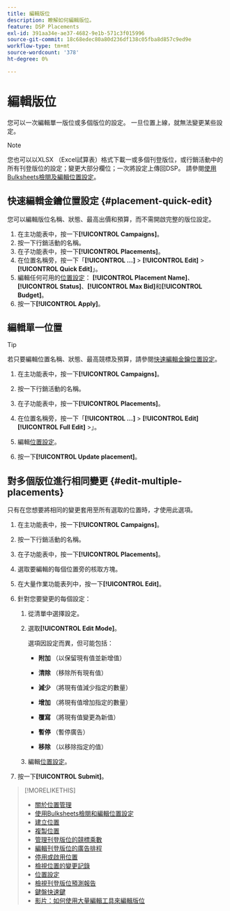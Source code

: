 ```yaml
---
title: 編輯版位
description: 瞭解如何編輯版位。
feature: DSP Placements
exl-id: 391aa34e-ae37-4682-9e1b-571c3f015996
source-git-commit: 18c68edec80a80d236df138c05fba8d857c9ed9e
workflow-type: tm+mt
source-wordcount: '378'
ht-degree: 0%

---
```


# 編輯版位

您可以一次編輯單一版位或多個版位的設定。 一旦位置上線，就無法變更某些設定。

<!-- Some placements don't have these options. Clarify which placement types aren't eligible -- is it PG placements, or all placements using private inventory? And anything else? -->

>[!NOTE]
>
>您也可以以XLSX （Excel試算表）格式下載一或多個刊登版位，或行銷活動中的所有刊登版位的設定；變更大部分欄位；一次將設定上傳回DSP。 請參閱[使用Bulksheets檢閱及編輯位置設定](placement-qa.md)。

## 快速編輯金鑰位置設定 {#placement-quick-edit}

您可以編輯版位名稱、狀態、最高出價和預算，而不需開啟完整的版位設定。

1. 在主功能表中，按一下&#x200B;**[!UICONTROL Campaigns]**。
1. 按一下行銷活動的名稱。
1. 在子功能表中，按一下&#x200B;**[!UICONTROL Placements]**。
1. 在位置名稱旁，按一下「**[!UICONTROL ...]** > **[!UICONTROL Edit]** > **[!UICONTROL Quick Edit]**」。
1. 編輯任何可用的[位置設定](placement-settings.md)： **[!UICONTROL Placement Name]**、**[!UICONTROL Status]**、**[!UICONTROL Max Bid]**&#x200B;和&#x200B;**[!UICONTROL Budget]**。
1. 按一下&#x200B;**[!UICONTROL Apply]**。

## 編輯單一位置

>[!TIP]
>
> 若只要編輯位置名稱、狀態、最高競標及預算，請參閱[快速編輯金鑰位置設定](#placement-quick-edit)。

1. 在主功能表中，按一下&#x200B;**[!UICONTROL Campaigns]**。

1. 按一下行銷活動的名稱。

1. 在子功能表中，按一下&#x200B;**[!UICONTROL Placements]**。

1. 在位置名稱旁，按一下「**[!UICONTROL ...]** > **[!UICONTROL Edit]** **[!UICONTROL Full Edit]** >」。

1. 編輯[位置設定](placement-settings.md)。

1. 按一下&#x200B;**[!UICONTROL Update placement]**。

## 對多個版位進行相同變更 {#edit-multiple-placements}

只有在您想要將相同的變更套用至所有選取的位置時，才使用此選項。

1. 在主功能表中，按一下&#x200B;**[!UICONTROL Campaigns]**。

1. 按一下行銷活動的名稱。

1. 在子功能表中，按一下&#x200B;**[!UICONTROL Placements]**。

1. 選取要編輯的每個位置旁的核取方塊。

1. 在大量作業功能表列中，按一下&#x200B;**[!UICONTROL Edit]**。

1. 針對您要變更的每個設定：

   1. 從清單中選擇設定。

   1. 選取&#x200B;**[!UICONTROL Edit Mode]**。

      選項因設定而異，但可能包括：

      * **附加** （以保留現有值並新增值）

      * **清除** （移除所有現有值）

      * **減少** （將現有值減少指定的數量）

      * **增加** （將現有值增加指定的數量）

      * **覆寫** （將現有值變更為新值）

      * **暫停** （暫停廣告）

      * **移除** （以移除指定的值）

   1. 編輯[位置設定](placement-settings.md)。

1. 按一下&#x200B;**[!UICONTROL Submit]**。

>[!MORELIKETHIS]
>
>* [關於位置管理](placement-about.md)
>* [使用Bulksheets檢閱和編輯位置設定](placement-qa.md)
>* [建立位置](placement-create.md)
>* [複製位置](placement-duplicate.md)
>* [管理刊登版位的競標乘數](placement-manage-bid-multipliers.md)
>* [編輯刊登版位的廣告排程](placement-edit-ad-schedule.md)
>* [停用或啟用位置](placement-pause-activate.md)
>* [檢視位置的變更記錄](placement-change-log.md)
>* [位置設定](placement-settings.md)
>* [檢視刊登版位預測報告](/help/dsp/campaign-management/reports/placement-forecast.md)
>* [鍵盤快速鍵](/help/dsp/campaign-management/reports/keyboard-shortcuts.md)
>* [影片：如何使用大量編輯工具來編輯版位](https://experienceleague.adobe.com/docs/advertising-learn/tutorials/dsp/bulk-edit-placement-tools.html)
